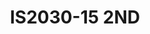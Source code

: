 ---
featured: true
title: IS2030-15 2ND
tags:
- Island
width: 20
length: 30
description: Bigger is better. Be seen by everyone near or far. This two-story booth
  design is totally unique with a exclusive 2nd floor lounge. Big and powerful light-box
  walls makes your brand stand out like never before.</br></br>Includes:<ul><li>All
  Hardware as shown</li><li>New Graphics with your artwork</li><li>Lights</li><li>Counter</li><li>Furniture*
  (as per availability)</li><li>Friendly Expert Project Management</li></ul></br>Rent
  excludes flooring </br>*Own excludes furniture, flooring & monitors
rent: 86990
own: 202900
obj: 97d56ed996554e57bed52897a48ffc06
images:
- url: assets/img/booths/IS2030-15-2ND/1.jpg
- url: assets/img/booths/IS2030-15-2ND/2.jpg
- url: assets/img/booths/IS2030-15-2ND/3.jpg
- url: assets/img/booths/IS2030-15-2ND/4.jpg
- url: assets/img/booths/IS2030-15-2ND/5.jpg
- url: assets/img/booths/IS2030-15-2ND/6.jpg
---
